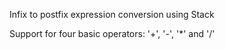 Infix to postfix expression conversion using Stack


Support for four basic operators: '+', '-', '*' and '/'

